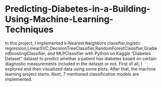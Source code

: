 # Predicting-Diabetes-in-a-Building-Using-Machine-Learning-Techniques
In this project, I implemented k-Nearest Neighbors classifier,logistic regression,LinearSVC,DecisionTreeClassifier,RandomForestClassifier,GradientBoostingClassifier, and MLPClassifier with Python on Kaggle “Diabetes Dataset” dataset to predict whether a patient has diabetes
based on certain diagnostic measurements included in the dataset or not. First of all, I explored and then visualized data using some plots. After that, the machine learning project starts. Next, 7 mentioned classification models are implemented. 
